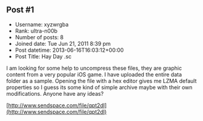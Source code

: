 ## Post #1
- Username: xyzwrgba
- Rank: ultra-n00b
- Number of posts: 8
- Joined date: Tue Jun 21, 2011 8:39 pm
- Post datetime: 2013-06-16T16:03:12+00:00
- Post Title: Hay Day .sc

I am looking for some help to uncompress these files, they are graphic content from a very popular iOS game. I have uploaded the entire data folder as a sample.
Opening the file with a hex editor gives me LZMA default properties so I guess its some kind of simple archive maybe with their own modifications. Anyone have any ideas?

[http://www.sendspace.com/file/qpt2dl](http://www.sendspace.com/file/qpt2dl)
